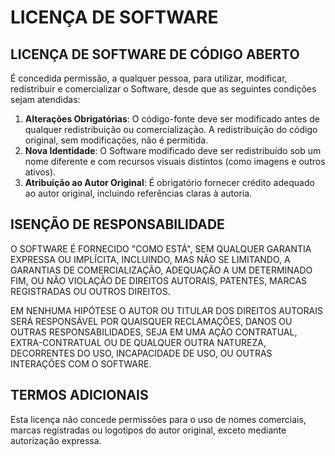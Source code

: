 # LICENÇA DE SOFTWARE

## LICENÇA DE SOFTWARE DE CÓDIGO ABERTO

É concedida permissão, a qualquer pessoa, para utilizar, modificar, redistribuir e comercializar o Software, desde que
as seguintes condições sejam atendidas:

1. **Alterações Obrigatórias**: O código-fonte deve ser modificado antes de qualquer redistribuição ou comercialização.
   A redistribuição do código original, sem modificações, não é permitida.
2. **Nova Identidade**: O Software modificado deve ser redistribuído sob um nome diferente e com recursos visuais
   distintos (como imagens e outros ativos).
3. **Atribuição ao Autor Original**: É obrigatório fornecer crédito adequado ao autor original, incluindo referências
   claras à autoria.

## ISENÇÃO DE RESPONSABILIDADE

O SOFTWARE É FORNECIDO "COMO ESTÁ", SEM QUALQUER GARANTIA EXPRESSA OU IMPLÍCITA, INCLUINDO, MAS NÃO SE LIMITANDO, A
GARANTIAS DE COMERCIALIZAÇÃO, ADEQUAÇÃO A UM DETERMINADO FIM, OU NÃO VIOLAÇÃO DE DIREITOS AUTORAIS, PATENTES, MARCAS
REGISTRADAS OU OUTROS DIREITOS.

EM NENHUMA HIPÓTESE O AUTOR OU TITULAR DOS DIREITOS AUTORAIS SERÁ RESPONSÁVEL POR QUAISQUER RECLAMAÇÕES, DANOS OU OUTRAS
RESPONSABILIDADES, SEJA EM UMA AÇÃO CONTRATUAL, EXTRA-CONTRATUAL OU DE QUALQUER OUTRA NATUREZA, DECORRENTES DO USO,
INCAPACIDADE DE USO, OU OUTRAS INTERAÇÕES COM O SOFTWARE.

## TERMOS ADICIONAIS

Esta licença não concede permissões para o uso de nomes comerciais, marcas registradas ou logotipos do autor original,
exceto mediante autorização expressa.